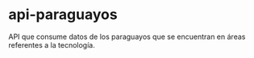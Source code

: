 # api-paraguayos
API que consume datos de los paraguayos que se encuentran en áreas referentes a la tecnología.
